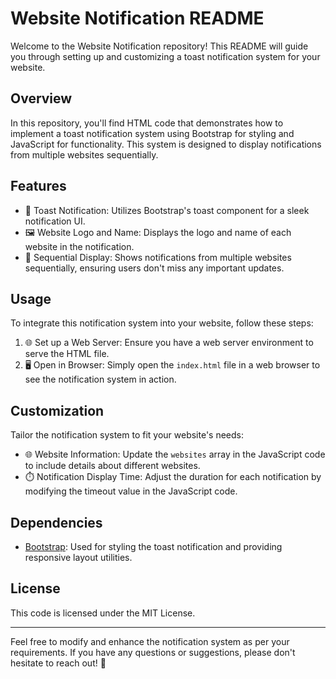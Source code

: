 Website Notification README
===========================

Welcome to the Website Notification repository! This README will guide you through setting up and customizing a toast notification system for your website.

Overview
--------

In this repository, you'll find HTML code that demonstrates how to implement a toast notification system using Bootstrap for styling and JavaScript for functionality. This system is designed to display notifications from multiple websites sequentially.

Features
--------

-   📢 Toast Notification: Utilizes Bootstrap's toast component for a sleek notification UI.
-   🖼️ Website Logo and Name: Displays the logo and name of each website in the notification.
-   🔁 Sequential Display: Shows notifications from multiple websites sequentially, ensuring users don't miss any important updates.

Usage
-----

To integrate this notification system into your website, follow these steps:

1.  🌐 Set up a Web Server: Ensure you have a web server environment to serve the HTML file.
2.  🖥️ Open in Browser: Simply open the `index.html` file in a web browser to see the notification system in action.

Customization
-------------

Tailor the notification system to fit your website's needs:

-   🌐 Website Information: Update the `websites` array in the JavaScript code to include details about different websites.
-   ⏱️ Notification Display Time: Adjust the duration for each notification by modifying the timeout value in the JavaScript code.

Dependencies
------------

-   [Bootstrap](https://getbootstrap.com/): Used for styling the toast notification and providing responsive layout utilities.

License
-------

This code is licensed under the MIT License.

* * * * *

Feel free to modify and enhance the notification system as per your requirements. If you have any questions or suggestions, please don't hesitate to reach out! 🚀